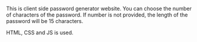 This is client side password generator website.
You can choose the number of characters of the password.
If number is not provided, the length of the password will be 15 characters.

HTML, CSS and JS is used. 

